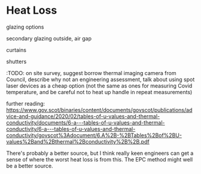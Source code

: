 # Heat Loss

glazing options

secondary glazing outside, air gap

curtains

shutters

:TODO: on site survey, suggest borrow thermal imaging camera from Council, describe why not an engineering assessment, talk about using spot laser devices as a cheap option (not the same as ones for measuring Covid temperature, and be careful not to heat up handle in repeat measurements)

further reading: https://www.gov.scot/binaries/content/documents/govscot/publications/advice-and-guidance/2020/02/tables-of-u-values-and-thermal-conductivity/documents/6-a---tables-of-u-values-and-thermal-conductivity/6-a---tables-of-u-values-and-thermal-conductivity/govscot%3Adocument/6.A%2B-%2BTables%2Bof%2BU-values%2Band%2Bthermal%2Bconductivity%2B%2B.pdf

There's probably a better source, but I think really keen engineers can get a sense of where the worst heat loss is from this.  The EPC method might well be a better source.